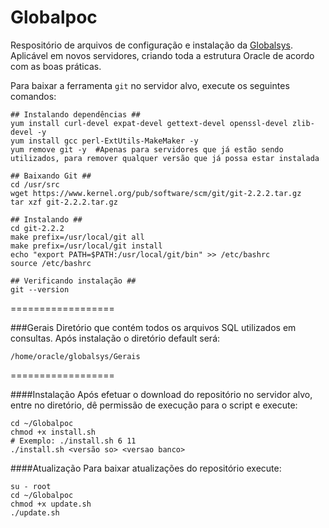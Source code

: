 Globalpoc
==================
Respositório de arquivos de configuração e instalação da [Globalsys](http://www.globalsys.com.br). Aplicável em novos servidores, criando toda a estrutura Oracle de acordo com as boas práticas.

Para baixar a ferramenta `git` no servidor alvo, execute os seguintes comandos:
~~~
## Instalando dependências ##
yum install curl-devel expat-devel gettext-devel openssl-devel zlib-devel -y
yum install gcc perl-ExtUtils-MakeMaker -y
yum remove git -y  #Apenas para servidores que já estão sendo utilizados, para remover qualquer versão que já possa estar instalada
~~~
~~~
## Baixando Git ##
cd /usr/src
wget https://www.kernel.org/pub/software/scm/git/git-2.2.2.tar.gz
tar xzf git-2.2.2.tar.gz
~~~
~~~
## Instalando ##
cd git-2.2.2
make prefix=/usr/local/git all
make prefix=/usr/local/git install
echo "export PATH=$PATH:/usr/local/git/bin" >> /etc/bashrc
source /etc/bashrc
~~~
~~~
## Verificando instalação ##
git --version
~~~
==================

###Gerais
Diretório que contém todos os arquivos SQL utilizados em consultas. Após instalação o diretório default será:
~~~
/home/oracle/globalsys/Gerais
~~~

==================

####Instalação
Após efetuar o download do repositório no servidor alvo, entre no diretório, dê permissão de execução para o script e execute:
~~~ 
cd ~/Globalpoc
chmod +x install.sh
# Exemplo: ./install.sh 6 11
./install.sh <versão so> <versao banco>
~~~

####Atualização
Para baixar atualizações do repositório execute:
~~~
su - root
cd ~/Globalpoc
chmod +x update.sh
./update.sh
~~~